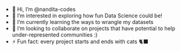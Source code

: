 - 👋 Hi, I’m @nandita-codes
- 👀 I’m interested in exploring how fun Data Science could be!
- 🌱 I’m currently learning the ways to wrangle my datasets
- 💞️ I’m looking to collaborate on projects that have potential to help under-represented communities :)
- ⚡ Fun fact: every project starts and ends with cats 🐈‍⬛

<!---
nandita-codes/nandita-codes is a ✨ special ✨ repository because its `README.md` (this file) appears on your GitHub profile.
You can click the Preview link to take a look at your changes.
--->
